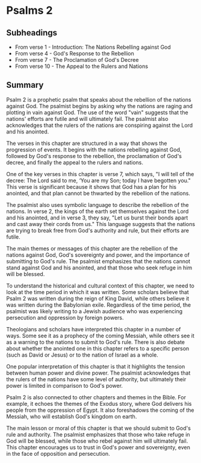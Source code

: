 # Psalms 2

## Subheadings

* From verse 1 - Introduction: The Nations Rebelling against God
* From verse 4 - God's Response to the Rebellion
* From verse 7 - The Proclamation of God's Decree
* From verse 10 - The Appeal to the Rulers and Nations

## Summary

Psalm 2 is a prophetic psalm that speaks about the rebellion of the nations against God. The psalmist begins by asking why the nations are raging and plotting in vain against God. The use of the word "vain" suggests that the nations' efforts are futile and will ultimately fail. The psalmist also acknowledges that the rulers of the nations are conspiring against the Lord and his anointed.

The verses in this chapter are structured in a way that shows the progression of events. It begins with the nations rebelling against God, followed by God's response to the rebellion, the proclamation of God's decree, and finally the appeal to the rulers and nations.

One of the key verses in this chapter is verse 7, which says, "I will tell of the decree: The Lord said to me, ‘You are my Son; today I have begotten you." This verse is significant because it shows that God has a plan for his anointed, and that plan cannot be thwarted by the rebellion of the nations.

The psalmist also uses symbolic language to describe the rebellion of the nations. In verse 2, the kings of the earth set themselves against the Lord and his anointed, and in verse 3, they say, "Let us burst their bonds apart and cast away their cords from us." This language suggests that the nations are trying to break free from God's authority and rule, but their efforts are futile.

The main themes or messages of this chapter are the rebellion of the nations against God, God's sovereignty and power, and the importance of submitting to God's rule. The psalmist emphasizes that the nations cannot stand against God and his anointed, and that those who seek refuge in him will be blessed.

To understand the historical and cultural context of this chapter, we need to look at the time period in which it was written. Some scholars believe that Psalm 2 was written during the reign of King David, while others believe it was written during the Babylonian exile. Regardless of the time period, the psalmist was likely writing to a Jewish audience who was experiencing persecution and oppression by foreign powers.

Theologians and scholars have interpreted this chapter in a number of ways. Some see it as a prophecy of the coming Messiah, while others see it as a warning to the nations to submit to God's rule. There is also debate about whether the anointed one in this chapter refers to a specific person (such as David or Jesus) or to the nation of Israel as a whole.

One popular interpretation of this chapter is that it highlights the tension between human power and divine power. The psalmist acknowledges that the rulers of the nations have some level of authority, but ultimately their power is limited in comparison to God's power.

Psalm 2 is also connected to other chapters and themes in the Bible. For example, it echoes the themes of the Exodus story, where God delivers his people from the oppression of Egypt. It also foreshadows the coming of the Messiah, who will establish God's kingdom on earth.

The main lesson or moral of this chapter is that we should submit to God's rule and authority. The psalmist emphasizes that those who take refuge in God will be blessed, while those who rebel against him will ultimately fail. This chapter encourages us to trust in God's power and sovereignty, even in the face of opposition and persecution.